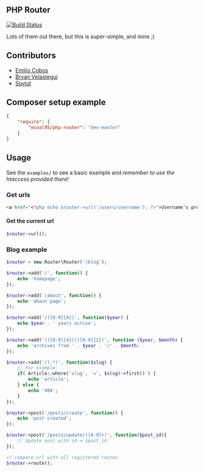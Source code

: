 ## PHP Router

[![Build Status](https://travis-ci.org/shinigamicorei7/php-router.svg)](https://travis-ci.org/shinigamicorei7/php-router)

Lots of them out there, but this is super-simple, and mine ;)

## Contributors
* [Emilio Cobos](https://github.com/ecoal95)
* [Bryan Velastegui](https://github.com/shinigamicorei7)
* [Soviut](https://github.com/Soviut)

## Composer setup example
```json
{
    "require": {
        "ecoal95/php-router": "dev-master"
    }
}
```

## Usage
See the `examples/` to see a basic example and *remember to use the htaccess provided there*!

### Get urls
```html
<a href="<?php echo $router->url('/users/username'); ?>">Username's profile</a>
```

#### Get the current url
```php
$router->url();
```

### Blog example
```php
$router = new Router\Router('/blog');

$router->add('/', function() {
	echo 'homepage';
});

$router->add('/about', function() {
	echo 'about page';
});

$router->add('/([0-9]{4})', function($year) {
	echo $year . ' years active';
});

$router->add('/([0-9]{4})/([0-9]{2})', function ($year, $month) {
	echo 'archives from ' . $year . '/' . $month;
});

$router->add('/(.*)', function($slug) {
	// For example:
	if( Article::where('slug', '=', $slug)->first() ) {
		echo 'article';
	} else {
		echo '404';
	}
});

$router->post('/posts/create', function() {
	echo 'post created';
});

$router->post('/posts/update/([0-9]+)', function($post_id){
	// Update post with id = $post_id
});

// compare url with all registered routes
$router->route();
```
